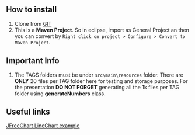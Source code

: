 ##	How to install

1. Clone from
[GIT](https://github.com/jonaslins/siscom)
2. This is a <b>Maven Project</b>. So in eclipse, import as General Project an then you can convert by `Right click on project > Configure > Convert to Maven Project`.

##	Important Info

1. The TAGS folders must be under `src\main\resources` folder. 
There are <b>ONLY</b> 20 files per TAG folder here for testing and storage purposes. For the presentation <b>DO NOT FORGET</b> generating all the 1k files per TAG folder using <b>generateNumbers</b> class.

##	Useful links

[JFreeChart LineChart example](http://www.java2s.com/Code/Java/Chart/JFreeChartLineChartDemo6.htm)
